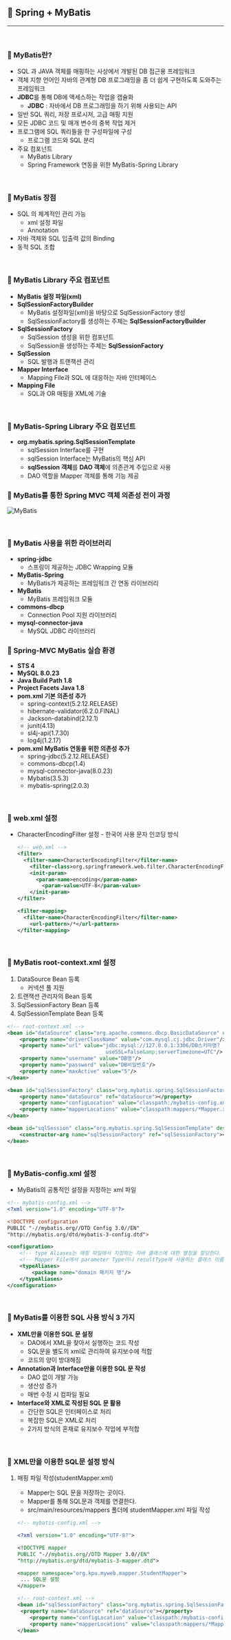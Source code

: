 ## 🎈 Spring + MyBatis

***

<br>

### :pushpin: MyBatis란?

- SQL 과 JAVA 객체를 매핑하는 사상에서 개발된 DB 접근용 프레임워크
- 객체 지향 언어인 자바의 관계형 DB 프로그래밍을 좀 더 쉽게 구현하도록 도와주는 프레임워크
- **JDBC**를 통해 DB에 액세스하는 작업을 캡슐화
  - **JDBC** : 자바에서 DB 프로그래밍을 하기 위해 사용되는 API
- 일반 SQL 쿼리, 저장 프로시저, 고급 매핑 지원
- 모든 JDBC 코드 및 매개 변수의 중복 작업 제거 
- 프로그램에 SQL 쿼리들을 한 구성파일에 구성
  - 프로그램 코드와 SQL 분리 
- 주요 컴포넌트
  - MyBatis Library
  - Spring Framework 연동을 위한 MyBatis-Spring Library

<br> 

### :pushpin: MyBatis 장점

- SQL 의 체계적인 관리 가능
  - xml 설정 파일
  - Annotation
- 자바 객체와 SQL 입출력 값의 Binding
- 동적 SQL 조합

<br>

### :pushpin: MyBatis Library 주요 컴포넌트

- **MyBatis 설정 파일(xml)**
- **SqlSessionFactoryBuilder**
  - MyBatis 설정파일(xml)을 바탕으로 SqlSessionFactory 생성
  - SqlSessionFactory를 생성하는 주체는 **SqlSessionFactoryBuilder**
- **SqlSessionFactory**
  - SqlSession 생성을 위한 컴포넌트 
  - SqlSession을 생성하는 주체는 **SqlSessionFactory**
- **SqlSession**
  - SQL 발행과 트랜잭션 관리 
- **Mapper Interface**
  - Mapping File과 SQL 에 대응하는 자바 인터페이스 
- **Mapping File**
  - SQL과 OR 매핑을 XML에 기술 

<br>

### :pushpin: MyBatis-Spring Library 주요 컴포넌트

- **org.mybatis.spring.SqlSessionTemplate**
  - sqlSession Interface를 구현 
  - sqlSession Interface는 MyBatis의 핵심 API
  - **sqlSession 객체**를 **DAO 객체**에 의존관계 주입으로 사용 
  - DAO 역할을 Mapper 객체를 통해 기능 제공 



### :pushpin: MyBatis를 통한 Spring MVC 객체 의존성 전이 과정

![MyBatis](https://user-images.githubusercontent.com/55940552/117807430-96d03c80-b296-11eb-8b22-ad2c1f8816be.png) 

<br> 

### :pushpin: MyBatis 사용을 위한 라이브러리

- **spring-jdbc**
  - 스프링이 제공하는 JDBC Wrapping 모듈
- **MyBatis-Spring**
  - MyBatis가 제공하는 프레임워크 간 연동 라이브러리
- **MyBatis**
  - MyBatis 프레임워크 모듈
- **commons-dbcp**
  - Connection Pool 지원 라이브러리
- **mysql-connector-java**
  - MySQL JDBC 라이브러리 



### :pushpin: Spring-MVC MyBatis 실습 환경

- **STS 4**
- **MySQL 8.0.23**
- **Java Build Path 1.8**
- **Project Facets Java 1.8**
- **pom.xml 기본 의존성 추가**
  - spring-context(5.2.12.RELEASE)
  - hibernate-validator(6.2.0.FINAL)
  - Jackson-databind(2.12.1)
  - junit(4.13)
  - sl4j-api(1.7.30)
  - log4j(1.2.17)
- **pom.xml MyBatis 연동을 위한 의존성 추가**
  - spring-jdbc(5.2.12.RELEASE)
  - commons-dbcp(1.4)
  - mysql-connector-java(8.0.23)
  - Mybatis(3.5.3)
  - mybatis-spring(2.0.3)

<br> 

### :pushpin: web.xml 설정

- CharacterEncodingFilter 설정 - 한국어 사용 문자 인코딩 방식

  ```xml
  <!-- web.xml -->
  <filter>
  	<filter-name>CharacterEncodingFilter</filter-name>
      <filter-class>org.springframework.web.filter.CharacterEncodingFilter</filter-class>
      <init-param>
      	<param-name>encoding</param-name>
          <param-value>UTF-8</param-value>
      </init-param>
  </filter>
  
  <filter-mapping>
  	<filter-name>CharacterEncodingFilter</filter-name>
      <url-pattern>/*</url-pattern>
  </filter-mapping>
  ```

<br> 

### :pushpin: MyBatis root-context.xml 설정

1. DataSource Bean 등록
   - 커넥션 풀 지원
2. 트랜잭션 관리자의 Bean 등록
3. SqlSessionFactory Bean 등록
4. SqlSessionTemplate Bean 등록 

```xml
<!-- root-context.xml -->
<bean id="dataSource" class="org.apache.commons.dbcp.BasicDataSource" destroy-method="close">
	<property name="driverClassName" value="com.mysql.cj.jdbc.Driver"/>
    <property name="url" value="jdbc:mysql://127.0.0.1:3306/DB스키마명? 	allowPublicKeyRetrieval=true&amp;useUnicode=true&amp;characterEncoding=utf8&amp;
                                useSSL=false&amp;serverTimezone=UTC"/>
    <property name="username" value="DB명"/>
    <property name="password" value="DB비밀번호"/>
    <property name="maxActive" value="5"/>
</bean>

<bean id="sqlSessionFactory" class="org.mybatis.spring.SqlSessionFactoryBean">
	<property name="dataSource" ref="dataSource"></property>
    <property name="configLocation" value="classpath:/mybatis-config.xml"></property>
    <property name="mapperLocations" value="classpath:mappers/*Mapper.xml"></property>
</bean>

<bean id="sqlSession" class="org.mybatis.spring.SqlSessionTemplate" destroy-method="clearCache">
	<constructor-arg name="sqlSessionFactory" ref="sqlSessionFactory"></constructor-arg>
</bean>
```

<br> 

### :pushpin: MyBatis-config.xml 설정

- MyBatis의 공통적인 설정을 지정하는 xml 파일

```xml
<!-- mybatis-config.xml -->
<?xml version="1.0" encoding="UTF-8"?>

<!DOCTYPE configuration
PUBLIC "-//mybatis.org//DTD Config 3.0//EN"
"http://mybatis.org/dtd/mybatis-3-config.dtd">

<configuration>
    <!-- type Aliases는 매핑 파일에서 지정하는 자바 클래스에 대한 별칭을 할당한다. -->
    <!-- Mapper File에서 parameter Type이나 resultType에 사용하는 클래스 이름에서 해당 도메인 패키지 명을 생략할 수 있음 -->
	<typeAliases>
    	<package name="domain 패키지 명"/>
    </typeAliases>
</configuration>
```

<br> 

### :pushpin: MyBatis를 이용한 SQL 사용 방식 3 가지

- **XML만을 이용한 SQL 문 설정**
  - DAO에서 XML을 찾아서 실행하는 코드 작성
  - SQL문을 별도의 xml로 관리하여 유지보수에 적합
  - 코드의 양이 방대해짐
- **Annotation과 Interface만을 이용한 SQL 문 작성**
  - DAO 없이 개발 가능
  - 생산성 증가
  - 매번 수정 시 컴파일 필요
- **Interface와 XML로 작성된 SQL 문 활용**
  - 간단한 SQL은 인터페이스로 처리
  - 복잡한 SQL은 XML로 처리
  - 2가지 방식의 혼재로 유지보수 작업에 부적합

<br> 

### :pushpin: XML만을 이용한 SQL문 설정 방식

1. 매핑 파일 작성(studentMapper.xml)

   - Mapper는 SQL 문을 저장하는 곳이다.
   - Mapper를 통해 SQL문과 객체를 연결한다.
   - src/main/resources/mappers 폴더에 studentMapper.xml 파일 작성

   ```xml
   <!-- mybatis-config.xml -->
   
   <?xml version="1.0" encoding="UTF-8?">
   
   <!DOCTYPE mapper
   PUBLIC "-//mybatis.org//DTD Mapper 3.0//EN"
   "http://mybatis.org/dtd/mybatis-3-mapper.dtd">
   
   <mapper namespace="org.kpu.myweb.mapper.StudentMapper">
   	... SQL문 설정
   </mapper>
   ```

   ```xml
   <!-- root-context.xml -->
   <bean id="sqlSessionFactory" class="org.mybatis.spring.SqlSessionFactoryBean">
   	<property name="dataSource" ref="dataSource"></property>
       <property name="configLocation" value="classpath:/mybatis-config.xml"></property>
       <property name="mapperLocations" value="classpath:mappers/*Mapper.xml"></property>
   </bean>
   ```

   

